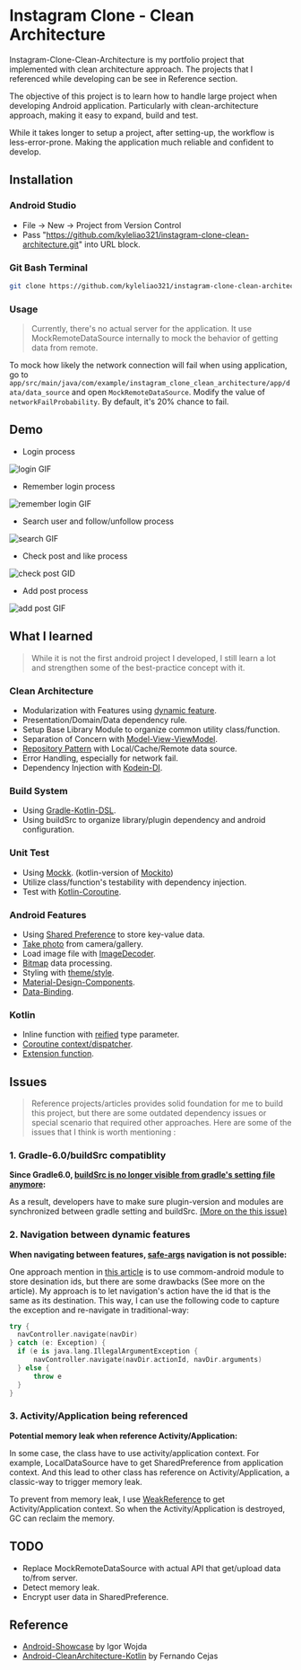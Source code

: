 # Instagram Clone - Clean Architecture

Instagram-Clone-Clean-Architecture is my portfolio project that implemented with clean architecture 
approach. The projects that I referenced while developing can be see in Reference section.

The objective of this project is to learn how to handle large project when developing Android
application. Particularly with clean-architecture approach, making it easy to expand, build and
test.

While it takes longer to setup a project, after setting-up, the workflow is less-error-prone. Making the application much reliable and confident to develop.

## Installation

### Android Studio
- File -> New -> Project from Version Control
- Pass "https://github.com/kyleliao321/instagram-clone-clean-architecture.git" into URL block.

### Git Bash Terminal
```bash
git clone https://github.com/kyleliao321/instagram-clone-clean-architecture.git
```

### Usage
> Currently, there's no actual server for the application. It use MockRemoteDataSource internally to mock the behavior of getting data from remote. 

To mock how likely the network connection will fail when using application, go to `app/src/main/java/com/example/instagram_clone_clean_architecture/app/data/data_source` and open `MockRemoteDataSource`. Modify the value of `networkFailProbability`. By default, it's 20% chance to fail.

## Demo

- Login process

![login GIF](https://raw.githubusercontent.com/kyleliao321/instagram-clone-clean-architecture/master/assets/login-flow.gif)

- Remember login process

![remember login GIF](https://raw.githubusercontent.com/kyleliao321/instagram-clone-clean-architecture/master/assets/remember-login-flow.gif)

- Search user and follow/unfollow process

![search GIF](https://raw.githubusercontent.com/kyleliao321/instagram-clone-clean-architecture/master/assets/search-user-follow-flow.gif)

- Check post and like process

![check post GID](https://raw.githubusercontent.com/kyleliao321/instagram-clone-clean-architecture/master/assets/check-post-and-like-flow.gif)

- Add post process

![add post GIF](https://raw.githubusercontent.com/kyleliao321/instagram-clone-clean-architecture/master/assets/add-post-flow.gif)

## What I learned

> While it is not the first android project I developed, I still learn a lot and strengthen some of the best-practice concept with it.

### Clean Architecture
- Modularization with Features using [dynamic feature](https://developer.android.com/guide/app-bundle/dynamic-delivery).
- Presentation/Domain/Data dependency rule.
- Setup Base Library Module to organize common utility class/function.
- Separation of Concern with [Model-View-ViewModel](https://developer.android.com/jetpack/guide).
- [Repository Pattern](https://developer.android.com/jetpack/guide) with Local/Cache/Remote data source.
- Error Handling, especially for network fail.
- Dependency Injection with [Kodein-DI](https://github.com/Kodein-Framework/Kodein-DI).

### Build System
- Using [Gradle-Kotlin-DSL](https://docs.gradle.org/current/userguide/kotlin_dsl.html).
- Using buildSrc to organize library/plugin dependency and android configuration.

### Unit Test
- Using [Mockk](https://mockk.io/). (kotlin-version of [Mockito](https://site.mockito.org/))
- Utilize class/function's testability with dependency injection.
- Test with [Kotlin-Coroutine](https://kotlinlang.org/docs/reference/coroutines-overview.html).

### Android Features
- Using [Shared Preference](https://developer.android.com/reference/android/content/SharedPreferences) to store key-value data.
- [Take photo](https://developer.android.com/training/camera/photobasics) from camera/gallery.
- Load image file with [ImageDecoder](https://developer.android.com/reference/android/graphics/ImageDecoder).
- [Bitmap](https://developer.android.com/reference/android/graphics/Bitmap) data processing.
- Styling with [theme/style](https://developer.android.com/guide/topics/ui/look-and-feel/themes). 
- [Material-Design-Components](https://material.io/components).
- [Data-Binding](https://developer.android.com/topic/libraries/data-binding).

### Kotlin
- Inline function with [reified](https://kotlinlang.org/docs/reference/inline-functions.html) type parameter.
- [Coroutine context/dispatcher](https://kotlinlang.org/docs/reference/coroutines/coroutine-context-and-dispatchers.html).
- [Extension function](https://kotlinlang.org/docs/reference/extensions.html).

## Issues
> Reference projects/articles provides solid foundation for me to build this project, but there are some outdated dependency issues or special scenario that required other approaches. Here are some of the issues that I think is worth mentioning :

### 1. Gradle-6.0/buildSrc compatiblity
**Since Gradle6.0, [buildSrc is no longer visible from gradle's setting file anymore](https://docs.gradle.org/current/userguide/upgrading_version_5.html#classes_from_buildsrc_are_no_longer_visible_to_settings_scripts):**


As a result, developers have to make sure plugin-version and modules are synchronized between gradle setting and buildSrc. [(More on the this issue)](https://github.com/gradle/gradle/issues/11090)


### 2. Navigation between dynamic features

**When navigating between features, [safe-args](https://developer.android.com/guide/navigation/navigation-pass-data) navigation is not possible:**

One approach mention in [this article](https://medium.com/google-developer-experts/using-navigation-architecture-component-in-a-large-banking-app-ac84936a42c2) is to use commom-android module to store desination ids, but there are some drawbacks (See more on the article). My approach is to let navigation's action have the id that is the same as its destination. This way, I can use the following code to capture the exception and re-navigate in traditional-way:
```kotlin
try {
  navController.navigate(navDir)
} catch (e: Exception) {
  if (e is java.lang.IllegalArgumentException {
      navController.navigate(navDir.actionId, navDir.arguments)
  } else {
      throw e
  }
}
```

### 3. Activity/Application being referenced

**Potential memory leak when reference Activity/Application:**

In some case, the class have to use activity/application context. For example, LocalDataSource have to get SharedPreference from application context. And this lead to other class has reference on Activity/Application, a classic-way to trigger memory leak. 

To prevent from memory leak, I use [WeakReference](https://developer.android.com/reference/java/lang/ref/WeakReference) to get Activity/Application context. So when the Activity/Application is destroyed, GC can reclaim the memory.


## TODO
- Replace MockRemoteDataSource with actual API that get/upload data to/from server.
- Detect memory leak.
- Encrypt user data in SharedPreference.

## Reference
- [Android-Showcase](https://github.com/igorwojda/android-showcase) by Igor Wojda
- [Android-CleanArchitecture-Kotlin](https://github.com/android10/Android-CleanArchitecture-Kotlin) by Fernando Cejas